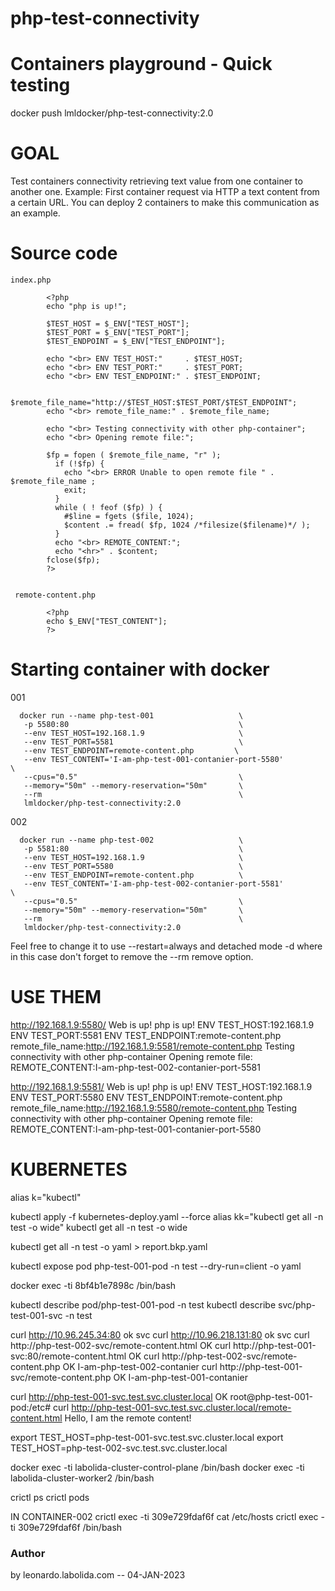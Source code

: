 # php-test-connectivity

# Containers playground - Quick testing

docker push lmldocker/php-test-connectivity:2.0


# GOAL

  Test containers connectivity retrieving text value from one container to another one.
  Example:
  First container request via HTTP a text content from a certain URL.
  You can deploy 2 containers to make this communication as an example.


# Source code

    index.php

            <?php
            echo "php is up!";

            $TEST_HOST = $_ENV["TEST_HOST"];
            $TEST_PORT = $_ENV["TEST_PORT"];
            $TEST_ENDPOINT = $_ENV["TEST_ENDPOINT"];

            echo "<br> ENV TEST_HOST:"     . $TEST_HOST;
            echo "<br> ENV TEST_PORT:"     . $TEST_PORT;
            echo "<br> ENV TEST_ENDPOINT:" . $TEST_ENDPOINT;

            $remote_file_name="http://$TEST_HOST:$TEST_PORT/$TEST_ENDPOINT";
            echo "<br> remote_file_name:" . $remote_file_name;

            echo "<br> Testing connectivity with other php-container";
            echo "<br> Opening remote file:";

            $fp = fopen ( $remote_file_name, "r" );
              if (!$fp) {
                echo "<br> ERROR Unable to open remote file " . $remote_file_name ;
                exit;
              }
              while ( ! feof ($fp) ) {
                #$line = fgets ($file, 1024);
                $content .= fread( $fp, 1024 /*filesize($filename)*/ );
              }
              echo "<br> REMOTE_CONTENT:";
              echo "<hr>" . $content;
            fclose($fp);
            ?>


     remote-content.php

            <?php
            echo $_ENV["TEST_CONTENT"];
            ?>

# Starting container with docker

  001

      docker run --name php-test-001                   \
       -p 5580:80                                      \
       --env TEST_HOST=192.168.1.9                     \
       --env TEST_PORT=5581                            \
       --env TEST_ENDPOINT=remote-content.php         \
       --env TEST_CONTENT='I-am-php-test-001-contanier-port-5580'         \
       --cpus="0.5"                                    \
       --memory="50m" --memory-reservation="50m"       \
       --rm                                            \
       lmldocker/php-test-connectivity:2.0

  002

      docker run --name php-test-002                   \
       -p 5581:80                                      \
       --env TEST_HOST=192.168.1.9                     \
       --env TEST_PORT=5580                            \
       --env TEST_ENDPOINT=remote-content.php          \
       --env TEST_CONTENT='I-am-php-test-002-contanier-port-5581'         \
       --cpus="0.5"                                    \
       --memory="50m" --memory-reservation="50m"       \
       --rm                                            \
       lmldocker/php-test-connectivity:2.0


  Feel free to change it to use --restart=always and detached mode -d where in this case don't forget to remove the --rm remove option.



# USE THEM

  http://192.168.1.9:5580/
      Web is up! php is up!
      ENV TEST_HOST:192.168.1.9
      ENV TEST_PORT:5581
      ENV TEST_ENDPOINT:remote-content.php
      remote_file_name:http://192.168.1.9:5581/remote-content.php
      Testing connectivity with other php-container
      Opening remote file:
      REMOTE_CONTENT:I-am-php-test-002-contanier-port-5581

  http://192.168.1.9:5581/
      Web is up! php is up!
      ENV TEST_HOST:192.168.1.9
      ENV TEST_PORT:5580
      ENV TEST_ENDPOINT:remote-content.php
      remote_file_name:http://192.168.1.9:5580/remote-content.php
      Testing connectivity with other php-container
      Opening remote file:
      REMOTE_CONTENT:I-am-php-test-001-contanier-port-5580




# KUBERNETES

alias k="kubectl"

kubectl apply -f kubernetes-deploy.yaml  --force
alias kk="kubectl get all -n test -o wide"
kubectl get all -n test -o wide

kubectl get all -n test -o yaml > report.bkp.yaml

kubectl expose pod php-test-001-pod -n test --dry-run=client -o yaml

docker exec -ti 8bf4b1e7898c /bin/bash

kubectl describe pod/php-test-001-pod -n test
kubectl describe svc/php-test-001-svc -n test

  curl http://10.96.245.34:80     ok svc
  curl http://10.96.218.131:80     ok svc
  curl http://php-test-002-svc/remote-content.html
       OK
  curl http://php-test-001-svc:80/remote-content.html
       OK
  curl http://php-test-002-svc/remote-content.php
       OK I-am-php-test-002-contanier
  curl http://php-test-001-svc/remote-content.php
       OK I-am-php-test-001-contanier

  curl http://php-test-001-svc.test.svc.cluster.local
       OK
  root@php-test-001-pod:/etc# curl http://php-test-001-svc.test.svc.cluster.local/remote-content.html
       Hello, I am the remote content!

export TEST_HOST=php-test-001-svc.test.svc.cluster.local
export TEST_HOST=php-test-002-svc.test.svc.cluster.local

docker exec -ti labolida-cluster-control-plane /bin/bash
docker exec -ti labolida-cluster-worker2 /bin/bash

crictl ps
crictl pods

IN CONTAINER-002
crictl exec -ti 309e729fdaf6f cat /etc/hosts
crictl exec -ti 309e729fdaf6f /bin/bash



### Author
by leonardo.labolida.com  --  04-JAN-2023
